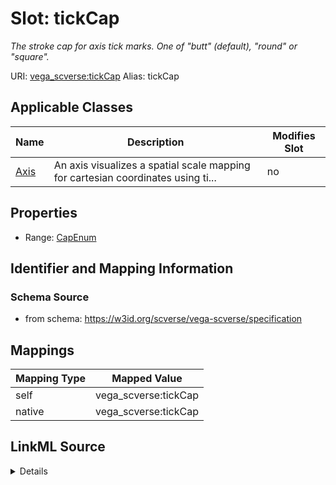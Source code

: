 

# Slot: tickCap 


_The stroke cap for axis tick marks. One of "butt" (default), "round" or "square"._





URI: [vega_scverse:tickCap](https://w3id.org/scverse/vega-scverse/tickCap)
Alias: tickCap

<!-- no inheritance hierarchy -->





## Applicable Classes

| Name | Description | Modifies Slot |
| --- | --- | --- |
| [Axis](Axis.md) | An axis visualizes a spatial scale mapping for cartesian coordinates using ti... |  no  |







## Properties

* Range: [CapEnum](CapEnum.md)





## Identifier and Mapping Information







### Schema Source


* from schema: https://w3id.org/scverse/vega-scverse/specification




## Mappings

| Mapping Type | Mapped Value |
| ---  | ---  |
| self | vega_scverse:tickCap |
| native | vega_scverse:tickCap |




## LinkML Source

<details>
```yaml
name: tickCap
description: The stroke cap for axis tick marks. One of "butt" (default), "round"
  or "square".
from_schema: https://w3id.org/scverse/vega-scverse/specification
rank: 1000
alias: tickCap
owner: Axis
domain_of:
- Axis
range: CapEnum

```
</details>